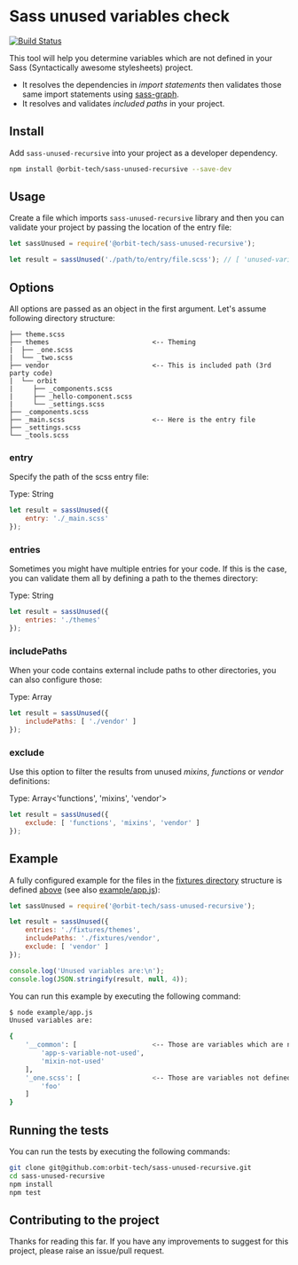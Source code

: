 # Sass unused variables check

[![Build Status](https://travis-ci.org/orbit-tech/sass-unused-recursive.png?branch=master)](https://travis-ci.org/orbit-tech/sass-unused-recursive)

This tool will help you determine variables which are not defined in your Sass (Syntactically awesome stylesheets) project.

* It resolves the dependencies in _import statements_ then validates those same import statements using [sass-graph](https://www.npmjs.com/package/sass-graph).
* It resolves and validates _included paths_ in your project.

## Install

Add `sass-unused-recursive` into your project as a developer dependency.

``` sh
npm install @orbit-tech/sass-unused-recursive --save-dev
```

## Usage

Create a file which imports `sass-unused-recursive` library and then you can validate your project by passing the location of the entry file:

``` js
let sassUnused = require('@orbit-tech/sass-unused-recursive');

let result = sassUnused('./path/to/entry/file.scss'); // [ 'unused-variable-one' ]
```


## Options

All options are passed as an object in the first argument. Let's assume following directory structure:

```
├── theme.scss
├── themes                          <-- Theming
|  ├── _one.scss
|  └── _two.scss
├── vendor                          <-- This is included path (3rd party code)
|  └── orbit
|     ├── _components.scss
|     ├── _hello-component.scss
|     └── _settings.scss
├── _components.scss
├── _main.scss                      <-- Here is the entry file
├── _settings.scss
└── _tools.scss
```

### entry

Specify the path of the scss entry file:

Type: String

``` js
let result = sassUnused({
    entry: './_main.scss'
});
```

### entries

Sometimes you might have multiple entries for your code. If this is the case, you can validate them all by defining a path to the themes directory:

Type: String

``` js
let result = sassUnused({
    entries: './themes'
});
```

### includePaths

When your code contains external include paths to other directories, you can also configure those:

Type: Array<String>

``` js
let result = sassUnused({
    includePaths: [ './vendor' ]
});
```

### exclude

Use this option to filter the results from unused _mixins_, _functions_ or _vendor_ definitions:

Type: Array<'functions', 'mixins', 'vendor'>

``` js
let result = sassUnused({
    exclude: [ 'functions', 'mixins', 'vendor' ]
});
```

## Example

A fully configured example for the files in the [fixtures directory](./fixtures) structure is defined [above](#options) (see also [example/app.js](./example/app.js)):

``` js
let sassUnused = require('@orbit-tech/sass-unused-recursive');

let result = sassUnused({
    entries: './fixtures/themes',
    includePaths: './fixtures/vendor',
    exclude: [ 'vendor' ]
});

console.log('Unused variables are:\n');
console.log(JSON.stringify(result, null, 4));
```

You can run this example by executing the following command:

``` sh
$ node example/app.js
Unused variables are:

{
    '__common': [                   <-- Those are variables which are not defined in every entry point
        'app-s-variable-not-used',
        'mixin-not-used'
    ],
    '_one.scss': [                  <-- Those are variables not defined in particular entry
        'foo'
    ]
}
```

## Running the tests

You can run the tests by executing the following commands:

``` sh
git clone git@github.com:orbit-tech/sass-unused-recursive.git
cd sass-unused-recursive
npm install
npm test
```
## Contributing to the project

Thanks for reading this far. If you have any improvements to suggest for this project, please raise an issue/pull request.
